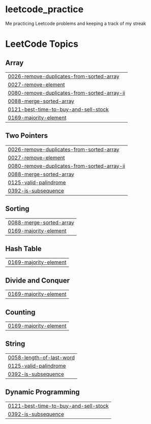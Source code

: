 # leetcode_practice
Me practicing Leetcode problems and keeping a track of my streak

<!---LeetCode Topics Start-->
# LeetCode Topics
## Array
|  |
| ------- |
| [0026-remove-duplicates-from-sorted-array](https://github.com/shreyashree00015/leetcode_practice/tree/master/0026-remove-duplicates-from-sorted-array) |
| [0027-remove-element](https://github.com/shreyashree00015/leetcode_practice/tree/master/0027-remove-element) |
| [0080-remove-duplicates-from-sorted-array-ii](https://github.com/shreyashree00015/leetcode_practice/tree/master/0080-remove-duplicates-from-sorted-array-ii) |
| [0088-merge-sorted-array](https://github.com/shreyashree00015/leetcode_practice/tree/master/0088-merge-sorted-array) |
| [0121-best-time-to-buy-and-sell-stock](https://github.com/shreyashree00015/leetcode_practice/tree/master/0121-best-time-to-buy-and-sell-stock) |
| [0169-majority-element](https://github.com/shreyashree00015/leetcode_practice/tree/master/0169-majority-element) |
## Two Pointers
|  |
| ------- |
| [0026-remove-duplicates-from-sorted-array](https://github.com/shreyashree00015/leetcode_practice/tree/master/0026-remove-duplicates-from-sorted-array) |
| [0027-remove-element](https://github.com/shreyashree00015/leetcode_practice/tree/master/0027-remove-element) |
| [0080-remove-duplicates-from-sorted-array-ii](https://github.com/shreyashree00015/leetcode_practice/tree/master/0080-remove-duplicates-from-sorted-array-ii) |
| [0088-merge-sorted-array](https://github.com/shreyashree00015/leetcode_practice/tree/master/0088-merge-sorted-array) |
| [0125-valid-palindrome](https://github.com/shreyashree00015/leetcode_practice/tree/master/0125-valid-palindrome) |
| [0392-is-subsequence](https://github.com/shreyashree00015/leetcode_practice/tree/master/0392-is-subsequence) |
## Sorting
|  |
| ------- |
| [0088-merge-sorted-array](https://github.com/shreyashree00015/leetcode_practice/tree/master/0088-merge-sorted-array) |
| [0169-majority-element](https://github.com/shreyashree00015/leetcode_practice/tree/master/0169-majority-element) |
## Hash Table
|  |
| ------- |
| [0169-majority-element](https://github.com/shreyashree00015/leetcode_practice/tree/master/0169-majority-element) |
## Divide and Conquer
|  |
| ------- |
| [0169-majority-element](https://github.com/shreyashree00015/leetcode_practice/tree/master/0169-majority-element) |
## Counting
|  |
| ------- |
| [0169-majority-element](https://github.com/shreyashree00015/leetcode_practice/tree/master/0169-majority-element) |
## String
|  |
| ------- |
| [0058-length-of-last-word](https://github.com/shreyashree00015/leetcode_practice/tree/master/0058-length-of-last-word) |
| [0125-valid-palindrome](https://github.com/shreyashree00015/leetcode_practice/tree/master/0125-valid-palindrome) |
| [0392-is-subsequence](https://github.com/shreyashree00015/leetcode_practice/tree/master/0392-is-subsequence) |
## Dynamic Programming
|  |
| ------- |
| [0121-best-time-to-buy-and-sell-stock](https://github.com/shreyashree00015/leetcode_practice/tree/master/0121-best-time-to-buy-and-sell-stock) |
| [0392-is-subsequence](https://github.com/shreyashree00015/leetcode_practice/tree/master/0392-is-subsequence) |
<!---LeetCode Topics End-->